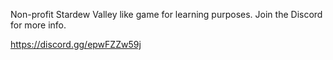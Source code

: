 Non-profit Stardew Valley like game for learning purposes. Join the Discord for more info.  

https://discord.gg/epwFZZw59j  
